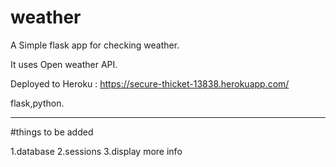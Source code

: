 # weather

A Simple flask app for checking weather.

It uses Open weather API.

Deployed to Heroku : https://secure-thicket-13838.herokuapp.com/

flask,python.


------------------------------------------------------------------------------------------------------------

#things to be added

1.database 
2.sessions
3.display more info

